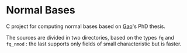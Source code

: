 # Normal Bases

C project for computing normal bases based on
[Gao](http://www.math.clemson.edu/~sgao/)'s PhD thesis.

The sources are divided in two directories, based on the types `fq` and
`fq_nmod` : the last supports only fields of small characteristic but is faster.
